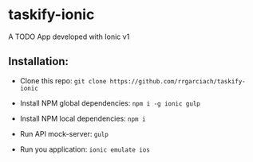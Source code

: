 # taskify-ionic
A TODO App developed with Ionic v1

## Installation:

- Clone this repo: `git clone https://github.com/rrgarciach/taskify-ionic`

- Install NPM global dependencies: `npm i -g ionic gulp`

- Install NPM local dependencies: `npm i`

- Run API mock-server: `gulp`

- Run you application: `ionic emulate ios`
